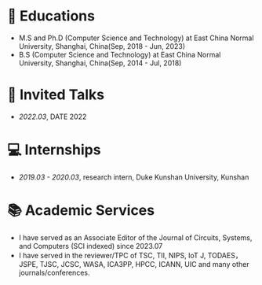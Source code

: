 
# 📖 Educations
- M.S and Ph.D (Computer Science and Technology) at East China Normal University, Shanghai, China(Sep, 2018 - Jun, 2023)
- B.S (Computer Science and Technology) at East China Normal University, Shanghai, China(Sep, 2014 - Jul, 2018)

# 💬 Invited Talks
- *2022.03*, DATE 2022

# 💻 Internships
- *2019.03 - 2020.03*, research intern, Duke Kunshan University, Kunshan



#  📚 Academic Services
- I have served as an Associate Editor of the Journal of Circuits, Systems, and Computers (SCI indexed) since 2023.07
- I have served in the reviewer/TPC of TSC, TII, NIPS, IoT J, TODAES，JSPE, TJSC, JCSC, WASA, ICA3PP, HPCC, ICANN, UIC and many other journals/conferences.

